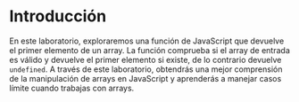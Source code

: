 # Introducción

En este laboratorio, exploraremos una función de JavaScript que devuelve el primer elemento de un array. La función comprueba si el array de entrada es válido y devuelve el primer elemento si existe, de lo contrario devuelve `undefined`. A través de este laboratorio, obtendrás una mejor comprensión de la manipulación de arrays en JavaScript y aprenderás a manejar casos límite cuando trabajas con arrays.
